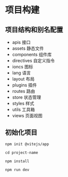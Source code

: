 # 项目构建

## 项目结构和别名配置

* apis 接口
* assets 静态文件
* components 组件库
* directives 自定义指令
* ioncs 图标
* lang 语言
* layout 布局
* plugins 插件
* routes 路由
* store 状态管理
* styles 样式
* utils 工具箱
* views 页面视图

## 初始化项目
```
npm init @vitejs/app

cd project-name

npm install

npm run dev
```